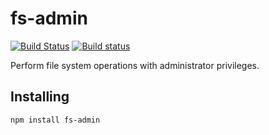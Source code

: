 # fs-admin

[![Build Status](https://travis-ci.org/atom/fs-admin.svg?branch=master)](https://travis-ci.org/atom/fs-admin)
[![Build status](https://ci.appveyor.com/api/projects/status/idlwdrnp54iowr2d/branch/master?svg=true)](https://ci.appveyor.com/project/Atom/fs-admin/branch/master)

Perform file system operations with administrator privileges.

## Installing

```sh
npm install fs-admin
```


